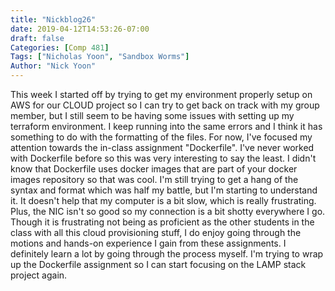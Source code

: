 ```yaml
---
title: "Nickblog26"
date: 2019-04-12T14:53:26-07:00
draft: false
Categories: [Comp 481]
Tags: ["Nicholas Yoon", "Sandbox Worms"]
Author: "Nick Yoon"
---
```

This week I started off by trying to get my environment properly setup on AWS for our CLOUD project so I can try to get back on track with my group member, but I still seem to be having some issues with setting up my terraform environment. I keep running into the same errors and I think it has something to do with the formatting of the files. For now, I've focused my attention towards the in-class assignment "Dockerfile". I've never worked with Dockerfile before so this was very interesting to say the least. I didn't know that Dockerfile uses docker images that are part of your docker images repository so that was cool. I'm still trying to get a hang of the syntax and format which was half my battle, but I'm starting to understand it. It doesn't help that my computer is a bit slow, which is really frustrating. Plus, the NIC isn't so good so my connection is a bit shotty everywhere I go. Though it is frustrating not being as proficient as the other students in the class with all this cloud provisioning stuff, I do enjoy going through the motions and hands-on experience I gain from these assignments. I definitely learn a lot by going through the process myself. I'm trying to wrap up the Dockerfile assignment so I can start focusing on the LAMP stack project again. 